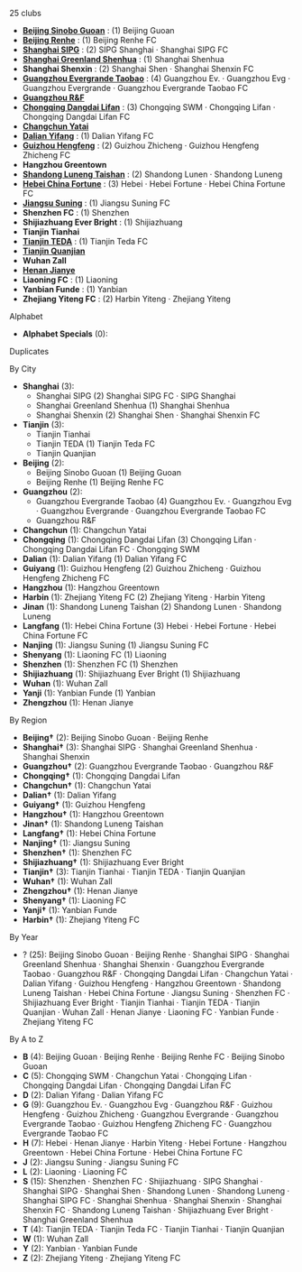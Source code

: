 25 clubs

- [**Beijing Sinobo Guoan**](https://en.wikipedia.org/wiki/Beijing_Sinobo_Guoan) : (1) Beijing Guoan
- [**Beijing Renhe**](https://en.wikipedia.org/wiki/Beijing_Renhe_F.C.) : (1) Beijing Renhe FC
- [**Shanghai SIPG**](https://en.wikipedia.org/wiki/Shanghai_SIPG_F.C.) : (2) SIPG Shanghai · Shanghai SIPG FC
- [**Shanghai Greenland Shenhua**](https://en.wikipedia.org/wiki/Shanghai_Greenland_Shenhua) : (1) Shanghai Shenhua
- **Shanghai Shenxin** : (2) Shanghai Shen · Shanghai Shenxin FC
- [**Guangzhou Evergrande Taobao**](https://en.wikipedia.org/wiki/Guangzhou_Evergrande_Taobao_F.C.) : (4) Guangzhou Ev. · Guangzhou Evg · Guangzhou Evergrande · Guangzhou Evergrande Taobao FC
- [**Guangzhou R&F**](https://en.wikipedia.org/wiki/Guangzhou_R&F)
- [**Chongqing Dangdai Lifan**](https://en.wikipedia.org/wiki/Chongqing_Dangdai_Lifan_F.C.) : (3) Chongqing SWM · Chongqing Lifan · Chongqing Dangdai Lifan FC
- [**Changchun Yatai**](https://en.wikipedia.org/wiki/Changchun_Yatai)
- [**Dalian Yifang**](https://en.wikipedia.org/wiki/Dalian_Yifang_F.C.) : (1) Dalian Yifang FC
- [**Guizhou Hengfeng**](https://en.wikipedia.org/wiki/Guizhou_Hengfeng_Zhicheng_F.C.) : (2) Guizhou Zhicheng · Guizhou Hengfeng Zhicheng FC
- **Hangzhou Greentown**
- [**Shandong Luneng Taishan**](https://en.wikipedia.org/wiki/Shandong_Luneng_Taishan) : (2) Shandong Lunen · Shandong Luneng
- [**Hebei China Fortune**](https://en.wikipedia.org/wiki/Hebei_China_Fortune_F.C.) : (3) Hebei · Hebei Fortune · Hebei China Fortune FC
- [**Jiangsu Suning**](https://en.wikipedia.org/wiki/Jiangsu_Suning_F.C.) : (1) Jiangsu Suning FC
- **Shenzhen FC** : (1) Shenzhen
- **Shijiazhuang Ever Bright** : (1) Shijiazhuang
- **Tianjin Tianhai**
- [**Tianjin TEDA**](https://en.wikipedia.org/wiki/Tianjin_Teda_F.C.) : (1) Tianjin Teda FC
- [**Tianjin Quanjian**](https://en.wikipedia.org/wiki/Tianjin_Quanjian)
- **Wuhan Zall**
- [**Henan Jianye**](https://en.wikipedia.org/wiki/Henan_Jianye)
- **Liaoning FC** : (1) Liaoning
- **Yanbian Funde** : (1) Yanbian
- **Zhejiang Yiteng FC** : (2) Harbin Yiteng · Zhejiang Yiteng




Alphabet

- **Alphabet Specials** (0): 




Duplicates





By City

- **Shanghai** (3): 
  - Shanghai SIPG  (2) Shanghai SIPG FC · SIPG Shanghai
  - Shanghai Greenland Shenhua  (1) Shanghai Shenhua
  - Shanghai Shenxin  (2) Shanghai Shen · Shanghai Shenxin FC
- **Tianjin** (3): 
  - Tianjin Tianhai 
  - Tianjin TEDA  (1) Tianjin Teda FC
  - Tianjin Quanjian 
- **Beijing** (2): 
  - Beijing Sinobo Guoan  (1) Beijing Guoan
  - Beijing Renhe  (1) Beijing Renhe FC
- **Guangzhou** (2): 
  - Guangzhou Evergrande Taobao  (4) Guangzhou Ev. · Guangzhou Evg · Guangzhou Evergrande · Guangzhou Evergrande Taobao FC
  - Guangzhou R&F 
- **Changchun** (1): Changchun Yatai 
- **Chongqing** (1): Chongqing Dangdai Lifan  (3) Chongqing Lifan · Chongqing Dangdai Lifan FC · Chongqing SWM
- **Dalian** (1): Dalian Yifang  (1) Dalian Yifang FC
- **Guiyang** (1): Guizhou Hengfeng  (2) Guizhou Zhicheng · Guizhou Hengfeng Zhicheng FC
- **Hangzhou** (1): Hangzhou Greentown 
- **Harbin** (1): Zhejiang Yiteng FC  (2) Zhejiang Yiteng · Harbin Yiteng
- **Jinan** (1): Shandong Luneng Taishan  (2) Shandong Lunen · Shandong Luneng
- **Langfang** (1): Hebei China Fortune  (3) Hebei · Hebei Fortune · Hebei China Fortune FC
- **Nanjing** (1): Jiangsu Suning  (1) Jiangsu Suning FC
- **Shenyang** (1): Liaoning FC  (1) Liaoning
- **Shenzhen** (1): Shenzhen FC  (1) Shenzhen
- **Shijiazhuang** (1): Shijiazhuang Ever Bright  (1) Shijiazhuang
- **Wuhan** (1): Wuhan Zall 
- **Yanji** (1): Yanbian Funde  (1) Yanbian
- **Zhengzhou** (1): Henan Jianye 




By Region

- **Beijing†** (2):   Beijing Sinobo Guoan · Beijing Renhe
- **Shanghai†** (3):   Shanghai SIPG · Shanghai Greenland Shenhua · Shanghai Shenxin
- **Guangzhou†** (2):   Guangzhou Evergrande Taobao · Guangzhou R&F
- **Chongqing†** (1):   Chongqing Dangdai Lifan
- **Changchun†** (1):   Changchun Yatai
- **Dalian†** (1):   Dalian Yifang
- **Guiyang†** (1):   Guizhou Hengfeng
- **Hangzhou†** (1):   Hangzhou Greentown
- **Jinan†** (1):   Shandong Luneng Taishan
- **Langfang†** (1):   Hebei China Fortune
- **Nanjing†** (1):   Jiangsu Suning
- **Shenzhen†** (1):   Shenzhen FC
- **Shijiazhuang†** (1):   Shijiazhuang Ever Bright
- **Tianjin†** (3):   Tianjin Tianhai · Tianjin TEDA · Tianjin Quanjian
- **Wuhan†** (1):   Wuhan Zall
- **Zhengzhou†** (1):   Henan Jianye
- **Shenyang†** (1):   Liaoning FC
- **Yanji†** (1):   Yanbian Funde
- **Harbin†** (1):   Zhejiang Yiteng FC




By Year

- ? (25):   Beijing Sinobo Guoan · Beijing Renhe · Shanghai SIPG · Shanghai Greenland Shenhua · Shanghai Shenxin · Guangzhou Evergrande Taobao · Guangzhou R&F · Chongqing Dangdai Lifan · Changchun Yatai · Dalian Yifang · Guizhou Hengfeng · Hangzhou Greentown · Shandong Luneng Taishan · Hebei China Fortune · Jiangsu Suning · Shenzhen FC · Shijiazhuang Ever Bright · Tianjin Tianhai · Tianjin TEDA · Tianjin Quanjian · Wuhan Zall · Henan Jianye · Liaoning FC · Yanbian Funde · Zhejiang Yiteng FC






By A to Z

- **B** (4): Beijing Guoan · Beijing Renhe · Beijing Renhe FC · Beijing Sinobo Guoan
- **C** (5): Chongqing SWM · Changchun Yatai · Chongqing Lifan · Chongqing Dangdai Lifan · Chongqing Dangdai Lifan FC
- **D** (2): Dalian Yifang · Dalian Yifang FC
- **G** (9): Guangzhou Ev. · Guangzhou Evg · Guangzhou R&F · Guizhou Hengfeng · Guizhou Zhicheng · Guangzhou Evergrande · Guangzhou Evergrande Taobao · Guizhou Hengfeng Zhicheng FC · Guangzhou Evergrande Taobao FC
- **H** (7): Hebei · Henan Jianye · Harbin Yiteng · Hebei Fortune · Hangzhou Greentown · Hebei China Fortune · Hebei China Fortune FC
- **J** (2): Jiangsu Suning · Jiangsu Suning FC
- **L** (2): Liaoning · Liaoning FC
- **S** (15): Shenzhen · Shenzhen FC · Shijiazhuang · SIPG Shanghai · Shanghai SIPG · Shanghai Shen · Shandong Lunen · Shandong Luneng · Shanghai SIPG FC · Shanghai Shenhua · Shanghai Shenxin · Shanghai Shenxin FC · Shandong Luneng Taishan · Shijiazhuang Ever Bright · Shanghai Greenland Shenhua
- **T** (4): Tianjin TEDA · Tianjin Teda FC · Tianjin Tianhai · Tianjin Quanjian
- **W** (1): Wuhan Zall
- **Y** (2): Yanbian · Yanbian Funde
- **Z** (2): Zhejiang Yiteng · Zhejiang Yiteng FC




